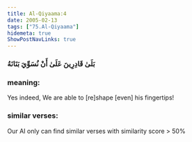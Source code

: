 ```yaml
---
title: Al-Qiyaama:4
date: 2005-02-13
tags: ["75.Al-Qiyaama"]
hidemeta: true 
ShowPostNavLinks: true 
---
```

### بَلَىٰ قَادِرِينَ عَلَىٰ أَنْ نُسَوِّيَ بَنَانَهُ
### meaning: 
Yes indeed, We are able to [re]shape [even] his fingertips!
### similar verses: 

Our AI only can find similar verses with similarity score > 50% 




